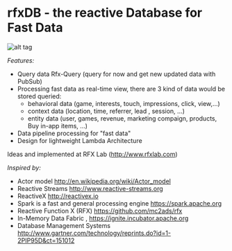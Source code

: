 rfxDB - the reactive Database for Fast Data
=====

![alt tag](http://dl.dropboxusercontent.com/u/4074962/mc2ads/resources/images/rfx-DB.png)

*Features:*

* Query data Rfx-Query (query for now and get new updated data with PubSub)
* Processing fast data as real-time view, there are 3 kind of data would be stored queried:
  + behavioral data (game, interests, touch, impressions, click, view,...)
  + context data (location, time, referrer, lead , session, ...)
  + entity data (user, games, revenue, marketing compaign, products, Buy in-app items, ...)
* Data pipeline processing for "fast data"
* Design for lightweight Lambda Architecture

Ideas and implemented at RFX Lab (http://www.rfxlab.com) 

*Inspired by:*
* Actor model http://en.wikipedia.org/wiki/Actor_model
* Reactive Streams http://www.reactive-streams.org
* ReactiveX http://reactivex.io
* Spark is a fast and general processing engine https://spark.apache.org
* Reactive Function X (RFX)  https://github.com/mc2ads/rfx
* In-Memory Data Fabric , https://ignite.incubator.apache.org
* Database Management Systems http://www.gartner.com/technology/reprints.do?id=1-2PIP95D&ct=151012

